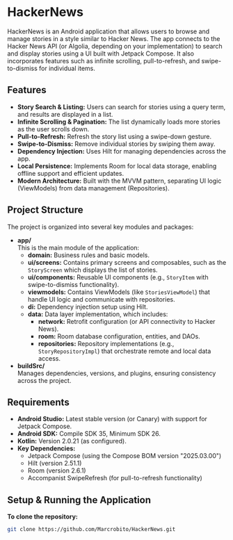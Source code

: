 # HackerNews

HackerNews is an Android application that allows users to browse and manage stories in a style similar to Hacker News. The app connects to the Hacker News API (or Algolia, depending on your implementation) to search and display stories using a UI built with Jetpack Compose. It also incorporates features such as infinite scrolling, pull-to-refresh, and swipe-to-dismiss for individual items.

## Features

- **Story Search & Listing:** Users can search for stories using a query term, and results are displayed in a list.
- **Infinite Scrolling & Pagination:** The list dynamically loads more stories as the user scrolls down.
- **Pull-to-Refresh:** Refresh the story list using a swipe-down gesture.
- **Swipe-to-Dismiss:** Remove individual stories by swiping them away.
- **Dependency Injection:** Uses Hilt for managing dependencies across the app.
- **Local Persistence:** Implements Room for local data storage, enabling offline support and efficient updates.
- **Modern Architecture:** Built with the MVVM pattern, separating UI logic (ViewModels) from data management (Repositories).

## Project Structure

The project is organized into several key modules and packages:

- **app/**  
  This is the main module of the application:
    - **domain:** Business rules and basic models.
    - **ui/screens:** Contains primary screens and composables, such as the `StoryScreen` which displays the list of stories.
    - **ui/components:** Reusable UI components (e.g., `StoryItem` with swipe-to-dismiss functionality).
    - **viewmodels:** Contains ViewModels (like `StoriesViewModel`) that handle UI logic and communicate with repositories.
    - **di:** Dependency injection setup using Hilt.
    - **data:** Data layer implementation, which includes:
        - **network:** Retrofit configuration (or API connectivity to Hacker News).
        - **room:** Room database configuration, entities, and DAOs.
        - **repositories:** Repository implementations (e.g., `StoryRepositoryImpl`) that orchestrate remote and local data access.
- **buildSrc/**  
  Manages dependencies, versions, and plugins, ensuring consistency across the project.

## Requirements

- **Android Studio:** Latest stable version (or Canary) with support for Jetpack Compose.
- **Android SDK:** Compile SDK 35, Minimum SDK 26.
- **Kotlin:** Version 2.0.21 (as configured).
- **Key Dependencies:**
    - Jetpack Compose (using the Compose BOM version "2025.03.00")
    - Hilt (version 2.51.1)
    - Room (version 2.6.1)
    - Accompanist SwipeRefresh (for pull-to-refresh functionality)

## Setup & Running the Application
**To clone the repository:**

   ```bash
   git clone https://github.com/Marcrobito/HackerNews.git